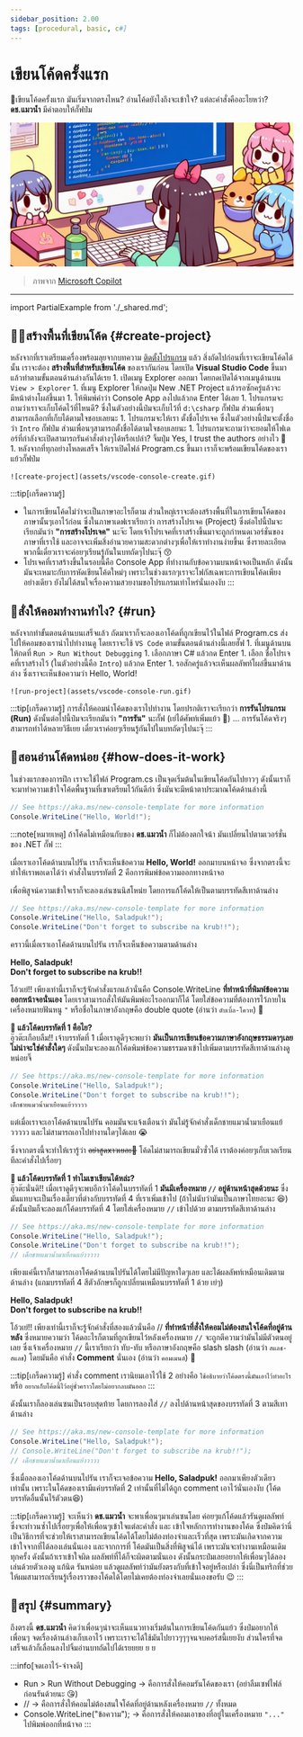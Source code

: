 ```yaml
---
sidebar_position: 2.00
tags: [procedural, basic, c#]
---
```


# เขียนโค้ดครั้งแรก

🤔เขียนโค้ดครั้งแรก มันเริ่มจากตรงไหน? อ่านโค้ดยังไงถึงจะเข้าใจ? แต่ละคำสั่งคืออะไยหว่า? **ดช.แมวน้ำ** มีคำตอบให้กั๊ฟป๋ม

![banner](assets/intro.jpg)

> ภาพจาก [Microsoft Copilot](https://th.bing.com/th/id/OIG3.D43A2KRfW2GKfPD1Wuv9)

---

<PartialExample name="shared" />
import PartialExample from './_shared.md';

## 🧑‍💻สร้างพื้นที่เขียนโค้ด {#create-project}
หลังจากที่เราเตรียมเครื่องพร้อมลุยจากบทความ <Yellow>[ติดตั้งโปรแกรม](/docs/code/procedural/install)</Yellow> แล้ว สิ่งถัดไปก่อนที่เราจะเขียนโค้ดได้นั้น เราจะต้อง **สร้างพื้นที่สำหรับเขียนโค้ด** ของเรากันก่อน โดยเปิด **Visual Studio Code** ขึ้นมา แล้วทำตามขั้นตอนด้านล่างกันได้เรย
    1. เปิดเมนู <Gray>Explorer</Gray> ออกมา โดยกดเปิดได้จากเมนูด้านบน `View > Explorer`
    1. ที่เมนู Explorer ให้กดปุ่ม <Gray>New .NET Project</Gray> แล้วรอซักครู่แล้วจะมีหน้าต่างโผล่ขึ้นมา
    1. ให้พิมพ์คำว่า <Gray>Console App</Gray> ลงไปแล้วกด Enter ได้เลย
    1. โปรแกรมจะถามว่าเราจะเก็บโค้ดไว้ที่ไหนดี? ซึ่งในตัวอย่างนี้ป๋มจะเก็บไว้ที่ `d:\csharp` กั๊ฟป๋ม ส่วนเพื่อนๆสามารถเลือกที่เก็บได้ตามใจชอบเลยนะ
    1. โปรแกรมจะให้เรา <Gray>ตั้งชื่อโปรเจค</Gray> ซึ่งในตัวอย่างนี้ป๋มจะตั้งชื่อว่า `Intro` กั๊ฟป๋ม ส่วนเพื่อนๆสามารถตั้งชื่อได้ตามใจชอบเลยนะ
    1. โปรแกรมจะถามว่าจะยอมให้โฟเดอร์ที่กำลังจะเปิดสามารถรันคำสั่งต่างๆได้หรือเปล่า? จิ้มปุ่ม <Blue>Yes, I trust the authors</Blue> อย่างไว 🥲
    1. หลังจากที่ทุกอย่างโหลดเสร็จ ให้เราเปิดไฟล์ <Gray>Program.cs</Gray> ขึ้นมา เราก็จะพร้อมเขียนโค้ดของเราแย้วกั๊ฟป๋ม

    ![create-project](assets/vscode-console-create.gif)

:::tip[เกร็ดความรู้]
* ในการเขียนโค้ดไม่ว่าจะเป็นภาษาอะไรก็ตาม ส่วนใหญ่เราจะต้องสร้างพื้นที่ในการเขียนโค้ดของภาษานั้นๆเอาไว้ก่อน ซึ่งในภาษาเดฟเราเรียกว่า <Green>การสร้างโปรเจค (Project)</Green> ซึ่งต่อไปนี้ป๋มจะเรียกมันว่า **"การสร้างโปรเจค"** นะจ๊ะ โดยเจ้าโปรเจคที่เราสร้างขึ้นมาจะถูกกำหนดเวอร์ชั่นของภาษาที่เราใช้ และอาจจะเพิ่มสิ่งอำนวยความสะดวกต่างๆเพื่อให้เราทำงานง่ายขึ้นเ ซึ่งรายละเอียดพวกนี้เดี๋ยวเราจะค่อยๆเรียนรู้กันในบทถัดๆไปนะจุ๊ 😚
* โปรเจคที่เราสร้างขึ้นในรอบนี้คือ <Green>Console App</Green> ที่ทำงานกับข้อความบนหน้าจอเป็นหลัก ดังนั้นมันจะเหมาะกับการหัดเขียนโค้ดใหม่ๆ เพราะในช่วงแรกๆเราจะโฟกัสเฉพาะการเขียนโค้ดเพียงอย่างเดียว ยังไม่ได้สนใจเรื่องความสวยงามขอโปรแกรมเท่าไหร่นั่นเองงับ
:::

## 🤔สั่งให้คอมทำงานทำไง? {#run}
หลังจากทำขั้นตอนด้านบนเสร็จแล้ว ถัดมาเราก็จะลองเอาโค้ดที่ถูกเขียนไว้ในไฟล์ <Gray>Program.cs</Gray> ส่งไปให้คอมของเรานำไปทำงานดู โดยเราจะใช้ `VS Code` ตามขั้นตอนด้านล่างนี้เลยฮั๊ฟ
    1. ที่เมนูด้านบนให้กดที่ `Run > Run Without Debugging`
    1. เลือกภาษา <Gray>C#</Gray> แล้วกด Enter
    1. เลือก <Gray>ชื่อโปรเจคที่เราสร้างไว้</Gray> (ในตัวอย่างนี้คือ `Intro`) แล้วกด Enter
    1. รอสักครู่แล้วจะเห็นผลลัพท์โผล่ขึ้นมาด้านล่าง ซึ่งเราจะเห็นข้อความว่า  <Blue>Hello, World!</Blue>

    ![run-project](assets/vscode-console-run.gif)

:::tip[เกร็ดความรู้]
การสั่งให้คอมนำโค้ดของเราไปทำงาน โดยปรกติเราจะเรียกว่า <Green>**การรันโปรแกรม (Run)**</Green> ดังนั้นต่อไปนี้ป๋มจะเรียกมันว่า **"การรัน"** นะกั๊ฟ (เย่ได้ศัพท์เพิ่มแย้ว 🥳) ... การรันโค้ดจริงๆสามารถทำได้หลายวิธีเยย เดี๋ยวเราค่อยๆเรียนรู้กันไปในบทถัดๆไปนะจุ๊
:::

## 🥲สอนอ่านโค้ดหน่อย {#how-does-it-work}
ในช่วงแรกของการฝึก เราจะใช้ไฟล์ <Gray>Program.cs</Gray> เป็นจุดเริ่มต้นในเขียนโค้ดกันไปยาวๆ ดังนั้นเราก็จะมาทำความเข้าใจโค้ดพื้นฐานที่เขาเตรียมไว้กันดีก่า ซึ่งมันจะมีหน้าตาประมาณโค้ดด้านล่างนี้

```csharp showLineNumbers title="Program.cs"
// See https://aka.ms/new-console-template for more information
Console.WriteLine("Hello, World!");
```

:::note[หมายเหตุ]
ถ้าโค้ดไม่เหมือนกับของ **ดช.แมวน้ำ** ก็ไม่ต้องตกใจน้า มันเปลี่ยนไปตามเวอร์ชั่นของ .NET กั๊ฟ
:::

เมื่อเราเอาโค้ดด้านบนไปรัน เราก็จะเห็นข้อความ <Blue>**Hello, World!**</Blue> ออกมาบนหน้าจอ ซึ่งจากตรงนี้จะทำให้เราพอเดาได้ว่า <Gray>คำสั่งในบรรทัดที่ 2 คือการพิมพ์ข้อความออกทางหน้าจอ</Gray> 

เพื่อพิสูจน์ความเข้าใจเราก็จะลองเล่นซนนิสโหน่ย โดยการแก้โค้ดให้เป็นตามบรรทัดสีเทาด้านล่าง

```csharp showLineNumbers title="Program.cs" {2-3}
// See https://aka.ms/new-console-template for more information
Console.WriteLine("Hello, Saladpuk!");
Console.WriteLine("Don't forget to subscribe na krub!!");
```

คราวนี้เมื่อเราเอาโค้ดด้านบนไปรัน เราก็จะเห็นข้อความตามด้านล่าง

<Blue>**Hello, Saladpuk!**</Blue>  
<Blue>**Don't forget to subscribe na krub!!**</Blue>

โอ้วเย่!! เพียงเท่านี้เราก็จะรู้จักคำสั่งแรกแล้วนั่นคือ <Green>Console.WriteLine</Green> **ที่ทำหน้าที่พิมพ์ข้อความออกหน้าจอนั่นเอง** โดยเราสามารถสั่งให้มันพิมพ์อะไรออกมาก็ได้ โดยใส่ข้อความที่ต้องการไว้ภายในเครื่องหมายฟันหนู `"` หรือชื่อในภาษาอังกฤษคือ double quote (อ่านว่า `ดับเบิ้ล-โควท`) 🥳

**🤨 แล้วโค้ดบรรทัดที่ 1 คือไย?**  
อุ๊วต๊ะเกือบลืม!! เจ้าบรรทัดที่ 1 เมื่อเราดูดีๆจะพบว่า **มันเป็นการเขียนข้อความภาษาอังกฤษธรรมดาๆเลย ไม่น่าจะใช่คำสั่งใดๆ** ดังนั้นป๋มจะลองแก้โค้ดพิมพ์ข้อความธรรมดาเข้าไปเพิ่มตามบรรทัดสีเทาด้านล่างดูหน่อยจิ๊

```csharp showLineNumbers title="Program.cs" {4}
// See https://aka.ms/new-console-template for more information
Console.WriteLine("Hello, Saladpuk!");
Console.WriteLine("Don't forget to subscribe na krub!!");
เด็กชายแมวน้ำมาเยือนแย้ววววว
```

แต่เมื่อเราจะเอาโค้ดด้านบนไปรัน คอมมันจะแจ้งเตือนว่า <Red>มันไม่รู้จักคำสั่งเด็กชายแมวน้ำมาเยือนแย้ววววว</Red> และไม่สามารถเอาไปทำงานใดๆได้เลย 😭

ซึ่งจากตรงนี้จะทำให้เรารู้ว่า ~~อย่าสูดxาวเยอะ🥴~~ <Gray>โค้ดไม่สามารถเขียนมั่วซั่วได้ เราต้องค่อยๆเก็บเวลเรียนทีละคำสั่งไปเรื่อยๆ</Gray>

**🤨 แล้วโค้ดบรรทัดที่ 1 ทำไมเขาเขียนได้หล่ะ?**  
อุ๊วต๊ะนั่นดิ!! เมื่อเราดูดีๆจะพบอีกว่าโค้ดในบรรทัดที่ 1 **มันมีเครื่องหมาย `//` อยู่ด้านหน้าสุดด้วยนะ** ซึ่งมันแทบจะเป็นเรื่องเดียวที่ต่างกับบรรทัดที่ 4 ที่เราเพิ่มเข้าไป (ถ้าไม่นับว่ามันเป็นภาษาไทยอะนะ 😆) ดังนั้นป๋มก็จะลองแก้โค้ดบรรทัดที่ 4 โดยใส่เครื่องหมาย `//` เข้าไปด้วย ตามบรรทัดสีเทาด้านล่าง

```csharp showLineNumbers title="Program.cs" {4}
// See https://aka.ms/new-console-template for more information
Console.WriteLine("Hello, Saladpuk!");
Console.WriteLine("Don't forget to subscribe na krub!!");
// เด็กชายแมวน้ำมาเยือนแย้ววววว
```

เพียงแค่นี้เราก็สามารถเอาโค้ดด้านบนไปรันได้โดยไม่มีปัญหาใดๆเลย และได้ผลลัพท์เหมือนเดิมตามด้านล่าง (แถมบรรทัดที่ 4 สีตัวอักษรก็ถูกเปลี่ยนเหมือนบรรทัดที่ 1 ด้วย เย่ๆ)

<Blue>**Hello, Saladpuk!**</Blue>  
<Blue>**Don't forget to subscribe na krub!!**</Blue>

โอ้วเย่!! เพียงเท่านี้เราก็จะรู้จักคำสั่งที่สองแล้วนั่นคือ <Green>//</Green> **ที่ทำหน้าที่สั่งให้คอมไม่ต้องสนใจโค้ดที่อยู่ด้านหลัง** ซึ่งหมายความว่า โค้ดอะไรก็ตามที่ถูกเขียนไว้หลังเครื่องหมาย `//` จะถูกตีความว่ามันไม่มีตัวตนอยู่เลย ซึ่งเจ้าเครื่องหมาย `//` นี้เราเรียกว่า ทับ-ทับ หรือภาษาอังกฤษคือ slash slash (อ่านว่า `สแลช-สแลช`) โดยมันคือ <Gray>คำสั่ง **Comment**</Gray> นั่นเอง (อ่านว่า `คอมเมนต์`) 🥳

:::tip[เกร็ดความรู้]
คำสั่ง comment เรานิยมเอาไว้ใช้ 2 อย่างคือ `ใช้อธิบายว่าโค้ดตรงนี้มันเอาไว้ทำอะไร` หรือ `อยากเก็บโค้ดนี้ไว้อยู่ชั่วคราวโดยไม่อยากลบมันออก`
:::

ดังนั้นเราก็ลองเล่นซนเป็นรอบสุดท้าย โดยการลองใส่ `//` ลงไปด้านหน้าสุดของบรรทัดที่ 3 ตามสีเทาด้านล่าง

```csharp showLineNumbers title="Program.cs" {3}
// See https://aka.ms/new-console-template for more information
Console.WriteLine("Hello, Saladpuk!");
// Console.WriteLine("Don't forget to subscribe na krub!!");
// เด็กชายแมวน้ำมาเยือนแย้ววววว
```

ซึ่งเมื่อลองเอาโค้ดด้านบนไปรัน เราก็จะเจอข้อความ <Blue>**Hello, Saladpuk!**</Blue> ออกมาเพียงตัวเดียวเท่านั้น เพราะในโค้ดของเรามีแค่บรรทัดที่ 2 เท่านั้นที่ไม่ได้ถูก comment เอาไว้นั่นเองงับ (โค้ดบรรทัดอื่นนั้นไร้ตัวตน😆)

:::tip[เกร็ดความรู้]
จะเห็นว่า **ดช.แมวน้ำ** จะพาเพื่อนๆมาเล่นซนโดย <Green>ค่อยๆแก้โค้ดแล้วรันดูผลลัพท์</Green> ซึ่งจะทำวนซ้ำไปเรื่อยๆเพื่อให้เพื่อนๆเข้าใจแต่ละคำสั่ง และ เข้าใจหลักการทำงานของโค้ด ซึ่งป๋มคิดว่านี่เป็นวิธีการที่จะช่วยให้เราสามารถเขียนโค้ดได้โดยไม่ต้องท่องจำและเร็วที่สุด เพราะมันเกิดจากความเข้าใจจากที่ได้ลองเล่นนั่นเอง และจากการที่ <Green>โค้ดมันเป็นสิ่งที่พิสูจน์ได้</Green> เพราะมันจะทำงานเหมือนเดิมทุกครั้ง ดังนั้นถ้าเราเข้าใจผิด ผลลัพท์ที่ได้ก็จะผิดตามนั่นเอง ดังนั้นกระป๋มเลยอยากให้เพื่อนๆได้ลองเล่นด้วยตัวเองดู แก้นิด รันหน่อย แล้วดูผลลัพท์ว่ามันยังตรงกับที่เข้าใจอยู่หรือเปล่า ซึ่งนี่เป็นทริกที่ช่วยให้ผมสามารถเรียนรู้เรื่องราวของโค้ดได้โดยไม่เคยต้องท่องจำเลยนั่นเองขอรับ 😉
:::

## 🥳สรุป {#summary}
ถึงตรงนี้ **ดช.แมวน้ำ** คิดว่าเพื่อนๆน่าจะเห็นแนวทางเริ่มต้นในการเขียนโค้ดกันแย้ว ซึ่งป๋มอยากให้เพื่อนๆ <Gray>จดเรื่องด้านล่างเก็บเอาไว้</Gray> เพราะเราจะได้ใช้มันไปยาวๆๆๆจนจบคอร์สนี้เยยงับ ส่วนใครที่จดเสร็จแล้วก็เลื่อนลงไปจิ้มอ่านบทถัดไปได้เรยยยย ย ย

:::info[จดเอาไว้-จำจงดี]
* <Blue>Run > Run Without Debugging</Blue> → คือการสั่งให้คอมรันโค้ดของเรา (อย่าลืมเซฟไฟล์ก่อนรันด้วยนะ 😘)
* <Blue>//</Blue> → คือการสั่งให้คอมไม่ต้องสนใจโค้ดที่อยู่ด้านหลังเครื่องหมาย `//` ทั้งหมด
* <Blue>Console.WriteLine("ข้อความ");</Blue> → คือการสั่งให้คอมเอาของที่อยู่ในเครื่องหมาย `"..."` ไปพิมพ์ออกที่หน้าจอ
:::